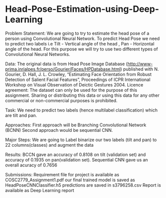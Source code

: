 # Head-Pose-Estimation-using-Deep-Learning

Problem Statement:
We are going to try to estimate the head pose of a person using Convolutional Neural Network. To predict Head Pose we need to predict two labels i.e Tilt - Vertical angle of the head , Pan - Horizontal angle of the head. For this purpose we will try to use two different types of Convolutional Neural Networks.

Data:
The original data is from Head Pose Image Database (http://www-prima.inrialpes.fr/perso/Gourier/Faces/HPDatabase.html) published with N. Gourier, D. Hall, J. L. Crowley, “Estimating Face Orientation from Robust Detection of Salient Facial Features”, Proceedings of ICPR International Workshop on Visual Observation of Deictic Gestures 2004.
Licence agreement: The dataset can only be used for the purpose of this assignment. Sharing or distributing this data or using this data for any other commercial or non-commercial purposes is prohibited.

Task:
We need to predict two labels (hence multilabel classification) which are tilt and pan.

Approaches:
First approach will be Branching Convolutional Network (BCNN)
Second approach would be sequential CNN.

Major Steps:
We are going to Label binarize our two labels (tilt and pan) to 22 columns(classes) and augment the data

Results:
BCCN gave an accuracy of 0.8108 on tilt (validation set) and accuracy of 0.1935 on pan(validation set). 
Sequential CNN gave us an overall acuracy of 0.7656

Submissions:
Requirement file for project is available as COSC2779_Assignment1.pdf
our final trained model is saved as HeadPoseCNNClassifier.h5
predictions are saved in s3796258.csv
Report is available as Deep Learning report
